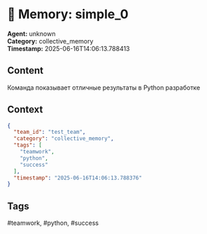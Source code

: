 # 🧠 Memory: simple_0

**Agent:** unknown  
**Category:** collective_memory  
**Timestamp:** 2025-06-16T14:06:13.788413

## Content
Команда показывает отличные результаты в Python разработке

## Context
```json
{
  "team_id": "test_team",
  "category": "collective_memory",
  "tags": [
    "teamwork",
    "python",
    "success"
  ],
  "timestamp": "2025-06-16T14:06:13.788376"
}
```

## Tags
#teamwork, #python, #success
